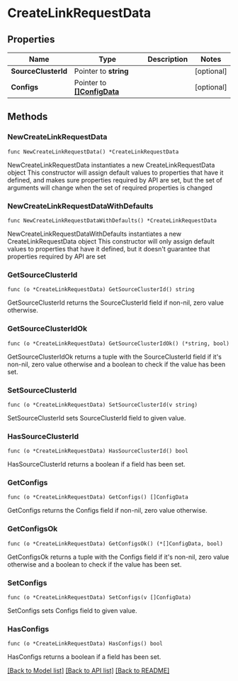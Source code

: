 # CreateLinkRequestData

## Properties

Name | Type | Description | Notes
------------ | ------------- | ------------- | -------------
**SourceClusterId** | Pointer to **string** |  | [optional] 
**Configs** | Pointer to [**[]ConfigData**](ConfigData.md) |  | [optional] 

## Methods

### NewCreateLinkRequestData

`func NewCreateLinkRequestData() *CreateLinkRequestData`

NewCreateLinkRequestData instantiates a new CreateLinkRequestData object
This constructor will assign default values to properties that have it defined,
and makes sure properties required by API are set, but the set of arguments
will change when the set of required properties is changed

### NewCreateLinkRequestDataWithDefaults

`func NewCreateLinkRequestDataWithDefaults() *CreateLinkRequestData`

NewCreateLinkRequestDataWithDefaults instantiates a new CreateLinkRequestData object
This constructor will only assign default values to properties that have it defined,
but it doesn't guarantee that properties required by API are set

### GetSourceClusterId

`func (o *CreateLinkRequestData) GetSourceClusterId() string`

GetSourceClusterId returns the SourceClusterId field if non-nil, zero value otherwise.

### GetSourceClusterIdOk

`func (o *CreateLinkRequestData) GetSourceClusterIdOk() (*string, bool)`

GetSourceClusterIdOk returns a tuple with the SourceClusterId field if it's non-nil, zero value otherwise
and a boolean to check if the value has been set.

### SetSourceClusterId

`func (o *CreateLinkRequestData) SetSourceClusterId(v string)`

SetSourceClusterId sets SourceClusterId field to given value.

### HasSourceClusterId

`func (o *CreateLinkRequestData) HasSourceClusterId() bool`

HasSourceClusterId returns a boolean if a field has been set.

### GetConfigs

`func (o *CreateLinkRequestData) GetConfigs() []ConfigData`

GetConfigs returns the Configs field if non-nil, zero value otherwise.

### GetConfigsOk

`func (o *CreateLinkRequestData) GetConfigsOk() (*[]ConfigData, bool)`

GetConfigsOk returns a tuple with the Configs field if it's non-nil, zero value otherwise
and a boolean to check if the value has been set.

### SetConfigs

`func (o *CreateLinkRequestData) SetConfigs(v []ConfigData)`

SetConfigs sets Configs field to given value.

### HasConfigs

`func (o *CreateLinkRequestData) HasConfigs() bool`

HasConfigs returns a boolean if a field has been set.


[[Back to Model list]](../README.md#documentation-for-models) [[Back to API list]](../README.md#documentation-for-api-endpoints) [[Back to README]](../README.md)


